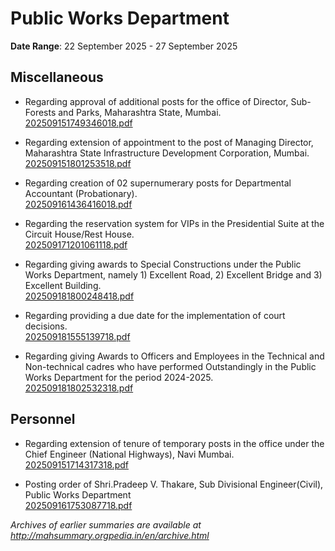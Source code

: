 # Public Works Department

**Date Range**: 22 September 2025 - 27 September 2025


## Miscellaneous
- Regarding approval of additional posts for the office of Director, Sub-Forests and Parks, Maharashtra State, Mumbai.\
  [202509151749346018.pdf](https://gr.maharashtra.gov.in/Site/Upload/Government%20Resolutions/English/202509151749346018.pdf)

- Regarding extension of appointment to the post of Managing Director, Maharashtra State Infrastructure Development Corporation, Mumbai.\
  [202509151801253518.pdf](https://gr.maharashtra.gov.in/Site/Upload/Government%20Resolutions/English/202509151801253518.pdf)

- Regarding creation of 02 supernumerary posts for Departmental Accountant (Probationary).\
  [202509161436416018.pdf](https://gr.maharashtra.gov.in/Site/Upload/Government%20Resolutions/English/202509161436416018.pdf)

- Regarding the reservation system for VIPs in the Presidential Suite at the Circuit House/Rest House.\
  [202509171201061118.pdf](https://gr.maharashtra.gov.in/Site/Upload/Government%20Resolutions/English/202509171201061118.pdf)

- Regarding giving awards to Special Constructions under the Public Works Department, namely  1) Excellent Road, 2) Excellent Bridge and 3) Excellent Building.\
  [202509181800248418.pdf](https://gr.maharashtra.gov.in/Site/Upload/Government%20Resolutions/English/202509181800248418.........pdf)

- Regarding providing a due date for the implementation of court decisions.\
  [202509181555139718.pdf](https://gr.maharashtra.gov.in/Site/Upload/Government%20Resolutions/English/202509181555139718.pdf)

- Regarding giving Awards to Officers and Employees in the Technical and Non-technical cadres who have performed Outstandingly in the Public Works Department for the period 2024-2025.\
  [202509181802532318.pdf](https://gr.maharashtra.gov.in/Site/Upload/Government%20Resolutions/English/202509181802532318.pdf)

## Personnel
- Regarding extension of tenure of temporary posts in the office under the Chief Engineer (National Highways), Navi Mumbai.\
  [202509151714317318.pdf](https://gr.maharashtra.gov.in/Site/Upload/Government%20Resolutions/English/202509151714317318.pdf)

- Posting order of Shri.Pradeep V. Thakare, Sub Divisional Engineer(Civil), Public Works Department\
  [202509161753087718.pdf](https://gr.maharashtra.gov.in/Site/Upload/Government%20Resolutions/English/202509161753087718.pdf)


*Archives of earlier summaries are available at http://mahsummary.orgpedia.in/en/archive.html*